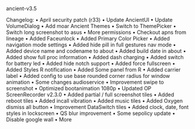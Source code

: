 ancient-v3.5

Changelog:
• April security patch (r33)
• Update AncientUI
• Update VolumeDialog
• Add moar Ancient Themes
• Switch to ThemePicker
• Switch long screenshot to asus
• More permissions
• Checkout apns from lineage
• Added Faceunlock
• Added Primary Color Picker
• Added navigation mode settings
• Added hide pill in full gestures nav mode
• Added device name and codename to about
• Added build date in about
• Added show full proc information
• Added dash charging
• Added switch for battery led
• Added hide notch support
• Added force fullscreen
• Added Styles R notification
• Added Some panel from R
• Added carrier label
• Added config to use base rounded corner radius for window animation
• Some changes audioservice
• Improvement swipe to screenshot
• Optimized bootanimation 1080p
• Updated OP ScreenRecorder v2.3.0
• Added partial / full screenshot tiles
• Added reboot tiles
• Added incall vibration
• Added music tiles
• Added Oxygen dismiss all button
• Improvement DataSwitch tiles
• Added clock, date, font styles in lockscreen
• QS blur improvement
• Some sepolicy update
• Disable google wall
• More   
